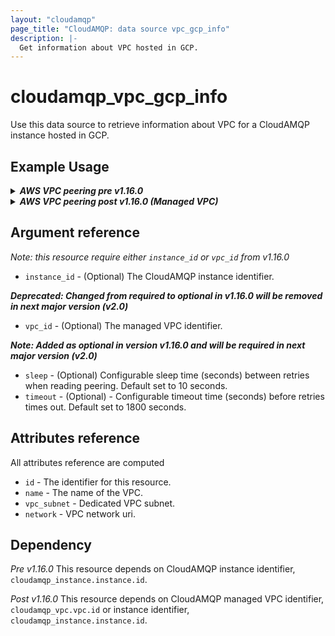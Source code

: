 ```yaml
---
layout: "cloudamqp"
page_title: "CloudAMQP: data source vpc_gcp_info"
description: |-
  Get information about VPC hosted in GCP.
---
```


# cloudamqp_vpc_gcp_info

Use this data source to retrieve information about VPC for a CloudAMQP instance hosted in GCP.

## Example Usage

<details>
  <summary>
    <b>
      <i>AWS VPC peering pre v1.16.0</i>
    </b>
  </summary>

```hcl
data "cloudamqp_vpc_gcp_info" "vpc_info" {
  instance_id = cloudamqp_instance.instance.id
}
```

</details>

<details>
  <summary>
    <b>
      <i>AWS VPC peering post v1.16.0 (Managed VPC)</i>
    </b>
  </summary>

```hcl
data "cloudamqp_vpc_gcp_info" "vpc_info" {
  vpc_id = cloudamqp_vpc.vpc.id
  # vpc_id prefered over instance_id
  # instance_id = cloudamqp_instance.instance.id
}
```

</details>

## Argument reference

 *Note: this resource require either `instance_id` or `vpc_id` from v1.16.0*

* `instance_id` - (Optional) The CloudAMQP instance identifier.

 ***Deprecated: Changed from required to optional in v1.16.0 will be removed in next major version (v2.0)***

* `vpc_id` - (Optional) The managed VPC identifier.

 ***Note: Added as optional in version v1.16.0 and will be required in next major version (v2.0)***

* `sleep` - (Optional) Configurable sleep time (seconds) between retries when reading peering. Default set to 10 seconds.
* `timeout` - (Optional) - Configurable timeout time (seconds) before retries times out. Default set to 1800 seconds.

## Attributes reference

All attributes reference are computed

* `id`                  - The identifier for this resource.
* `name`                - The name of the VPC.
* `vpc_subnet`          - Dedicated VPC subnet.
* `network`             - VPC network uri.

## Dependency

*Pre v1.16.0*
This resource depends on CloudAMQP instance identifier, `cloudamqp_instance.instance.id`.

*Post v1.16.0*
This resource depends on CloudAMQP managed VPC identifier, `cloudamqp_vpc.vpc.id` or instance identifier, `cloudamqp_instance.instance.id`.
